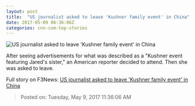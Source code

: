```yaml
---
layout: post
title:  "US journalist asked to leave 'Kushner family event' in China"
date: 2017-05-09 06:36:06Z
categories: cnn-com-top-stories
---
```


![US journalist asked to leave 'Kushner family event' in China](http://i2.cdn.cnn.com/cnnnext/dam/assets/170508221040-trump-kushner-event-beijing-eb5-anderson-cooper-360-cnntv-00005307-super-tease.jpg)

After seeing advertisements for what was described as a "Kushner event featuring Jared's sister," an American reporter decided to attend. Then she was asked to leave.


Full story on F3News: [US journalist asked to leave 'Kushner family event' in China](http://www.f3nws.com/n/avhtE)

> Posted on: Tuesday, May 9, 2017 11:36:06 AM
